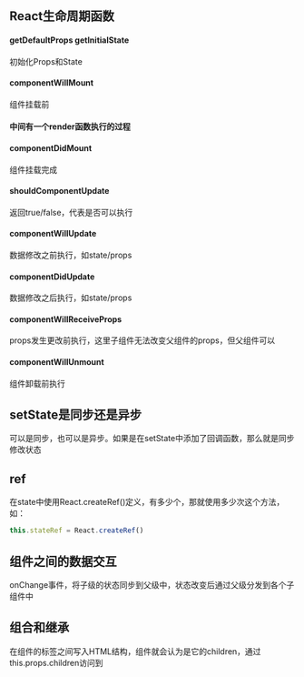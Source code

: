 ## React生命周期函数

#### getDefaultProps getInitialState

初始化Props和State

#### componentWillMount 

组件挂载前

#### 中间有一个render函数执行的过程

#### componentDidMount 

组件挂载完成

#### shouldComponentUpdate 

返回true/false，代表是否可以执行

#### componentWillUpdate

数据修改之前执行，如state/props

#### componentDidUpdate

数据修改之后执行，如state/props

#### componentWillReceiveProps 

props发生更改前执行，这里子组件无法改变父组件的props，但父组件可以

#### componentWillUnmount

组件卸载前执行

## setState是同步还是异步

可以是同步，也可以是异步。如果是在setState中添加了回调函数，那么就是同步修改状态

## ref

在state中使用React.createRef()定义，有多少个，那就使用多少次这个方法，如：

```js
this.stateRef = React.createRef()
```

## 组件之间的数据交互

onChange事件，将子级的状态同步到父级中，状态改变后通过父级分发到各个子组件中

## 组合和继承

在组件的标签之间写入HTML结构，组件就会认为是它的children，通过this.props.children访问到